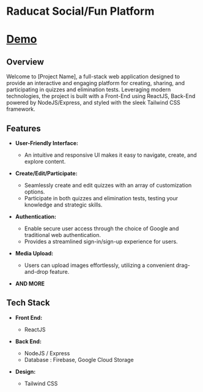 # Raducat Social/Fun Platform

# [Demo](https://raducat.shop)

## Overview

Welcome to [Project Name], a full-stack web application designed to provide an interactive and engaging platform for creating, sharing, and participating in quizzes and elimination tests. Leveraging modern technologies, the project is built with a Front-End using ReactJS, Back-End powered by NodeJS/Express, and styled with the sleek Tailwind CSS framework.

## Features

- **User-Friendly Interface:**
  - An intuitive and responsive UI makes it easy to navigate, create, and explore content.

- **Create/Edit/Participate:**
  - Seamlessly create and edit quizzes with an array of customization options.
  - Participate in both quizzes and elimination tests, testing your knowledge and strategic skills.

- **Authentication:**
  - Enable secure user access through the choice of Google and traditional web authentication.
  - Provides a streamlined sign-in/sign-up experience for users.

- **Media Upload:**
  - Users can upload images effortlessly, utilizing a convenient drag-and-drop feature.
 
- **AND MORE**

## Tech Stack

- **Front End:**
  - ReactJS

- **Back End:**
  - NodeJS / Express
  - Database : Firebase, Google Cloud Storage

- **Design:**
  - Tailwind CSS

